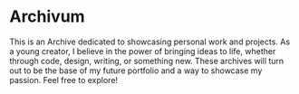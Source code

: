 # Archivum
This is an Archive dedicated to showcasing personal work and projects. As a young creator, I believe in the power of bringing ideas to life, whether through code, design, writing, or something new. These archives will turn out to be the base of my future portfolio and a way to showcase my passion. Feel free to explore!
